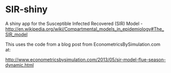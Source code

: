 SIR-shiny
=========

A shiny app for the Susceptible Infected Recovered (SIR) Model -
http://en.wikipedia.org/wiki/Compartmental_models_in_epidemiology#The_SIR_model


This uses the code from a blog post from EconometricsBySimulation.com at:

http://www.econometricsbysimulation.com/2013/05/sir-model-flue-season-dynamic.html

